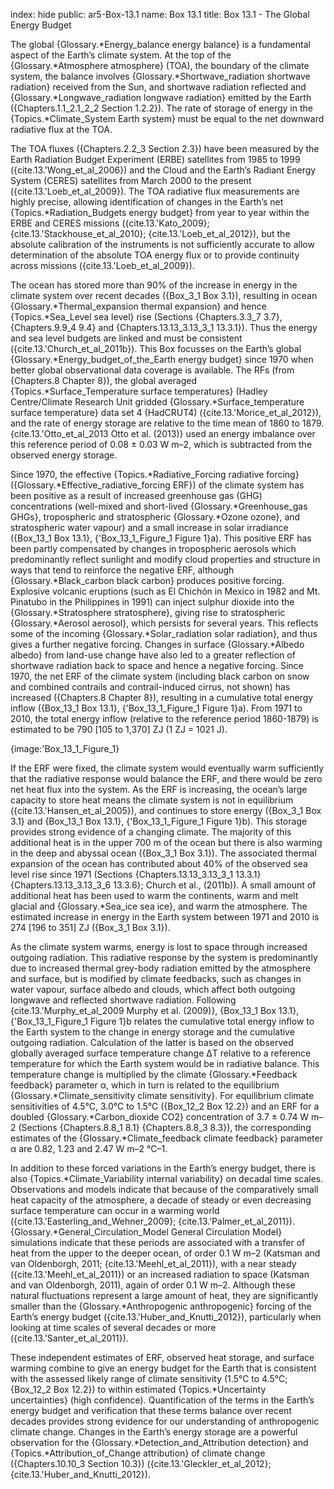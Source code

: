 index: hide
public: ar5-Box-13.1
name: Box 13.1
title: Box 13.1 - The Global Energy Budget

The global {Glossary.*Energy_balance energy balance} is a fundamental aspect of the Earth’s climate system. At the top of the {Glossary.*Atmosphere atmosphere} (TOA), the boundary of the climate system, the balance involves {Glossary.*Shortwave_radiation shortwave radiation} received from the Sun, and shortwave radiation reflected and {Glossary.*Longwave_radiation longwave radiation} emitted by the Earth ({Chapters.1.1_2.1_2_2 Section 1.2.2}). The rate of storage of energy in the {Topics.*Climate_System Earth system} must be equal to the net downward radiative flux at the TOA.

The TOA fluxes ({Chapters.2.2_3 Section 2.3}) have been measured by the Earth Radiation Budget Experiment (ERBE) satellites from 1985 to 1999 ({cite.13.'Wong_et_al_2006}) and the Cloud and the Earth’s Radiant Energy System (CERES) satellites from March 2000 to the present ({cite.13.'Loeb_et_al_2009}). The TOA radiative flux measurements are highly precise, allowing identification of changes in the Earth’s net {Topics.*Radiation_Budgets energy budget} from year to year within the ERBE and CERES missions ({cite.13.'Kato_2009}; {cite.13.'Stackhouse_et_al_2010}; {cite.13.'Loeb_et_al_2012}), but the absolute calibration of the instruments is not sufficiently accurate to allow determination of the absolute TOA energy flux or to provide continuity across missions ({cite.13.'Loeb_et_al_2009}).

The ocean has stored more than 90% of the increase in energy in the climate system over recent decades ({Box_3_1 Box 3.1}), resulting in ocean {Glossary.*Thermal_expansion thermal expansion} and hence {Topics.*Sea_Level sea level} rise (Sections {Chapters.3.3_7 3.7}, {Chapters.9.9_4 9.4} and {Chapters.13.13_3.13_3_1 13.3.1}). Thus the energy and sea level budgets are linked and must be consistent ({cite.13.'Church_et_al_2011b}). This Box focusses on the Earth’s global {Glossary.*Energy_budget_of_the_Earth energy budget} since 1970 when better global observational data coverage is available. The RFs (from {Chapters.8 Chapter 8}), the global averaged {Topics.*Surface_Temperature surface temperatures} (Hadley Centre/Climate Research Unit gridded {Glossary.*Surface_temperature surface temperature} data set 4 (HadCRUT4) ({cite.13.'Morice_et_al_2012}), and the rate of energy storage are relative to the time mean of 1860 to 1879. {cite.13.'Otto_et_al_2013 Otto et al. (2013)} used an energy imbalance over this reference period of 0.08 ± 0.03 W m–2, which is subtracted from the observed energy storage.

Since 1970, the effective {Topics.*Radiative_Forcing radiative forcing} ({Glossary.*Effective_radiative_forcing ERF}) of the climate system has been positive as a result of increased greenhouse gas (GHG) concentrations (well-mixed and short-lived {Glossary.*Greenhouse_gas GHGs}, tropospheric and stratospheric {Glossary.*Ozone ozone}, and stratospheric water vapour) and a small increase in solar irradiance ({Box_13_1 Box 13.1}, {'Box_13_1_Figure_1 Figure 1}a). This positive ERF has been partly compensated by changes in tropospheric aerosols which predominantly reflect sunlight and modify cloud properties and structure in ways that tend to reinforce the negative ERF, although {Glossary.*Black_carbon black carbon} produces positive forcing. Explosive volcanic eruptions (such as El Chichón in Mexico in 1982 and Mt. Pinatubo in the Philippines in 1991) can inject sulphur dioxide into the {Glossary.*Stratosphere stratosphere}, giving rise to stratospheric {Glossary.*Aerosol aerosol}, which persists for several years. This reflects some of the incoming {Glossary.*Solar_radiation solar radiation}, and thus gives a further negative forcing. Changes in surface {Glossary.*Albedo albedo} from land-use change have also led to a greater reflection of shortwave radiation back to space and hence a negative forcing. Since 1970, the net ERF of the climate system (including black carbon on snow and combined contrails and contrail-induced cirrus, not shown) has increased ({Chapters.8 Chapter 8}), resulting in a cumulative total energy inflow ({Box_13_1 Box 13.1}, {'Box_13_1_Figure_1 Figure 1}a). From 1971 to 2010, the total energy inflow (relative to the reference period 1860-1879) is estimated to be 790 [105 to 1,370] ZJ (1 ZJ = 1021 J).

{image:'Box_13_1_Figure_1}

If the ERF were fixed, the climate system would eventually warm sufficiently that the radiative response would balance the ERF, and there would be zero net heat flux into the system. As the ERF is increasing, the ocean’s large capacity to store heat means the climate system is not in equilibrium ({cite.13.'Hansen_et_al_2005}), and continues to store energy ({Box_3_1 Box 3.1} and {Box_13_1 Box 13.1}, {'Box_13_1_Figure_1 Figure 1}b). This storage provides strong evidence of a changing climate. The majority of this additional heat is in the upper 700 m of the ocean but there is also warming in the deep and abyssal ocean ({Box_3_1 Box 3.1}). The associated thermal expansion of the ocean has contributed about 40% of the observed sea level rise since 1971 (Sections {Chapters.13.13_3.13_3_1 13.3.1} {Chapters.13.13_3.13_3_6 13.3.6}; Church et al., (2011b)). A small amount of additional heat has been used to warm the continents, warm and melt glacial and {Glossary.*Sea_ice sea ice}, and warm the atmosphere. The estimated increase in energy in the Earth system between 1971 and 2010 is 274 [196 to 351] ZJ ({Box_3_1 Box 3.1}).

As the climate system warms, energy is lost to space through increased outgoing radiation. This radiative response by the system is predominantly due to increased thermal grey-body radiation emitted by the atmosphere and surface, but is modified by climate feedbacks, such as changes in water vapour, surface albedo and clouds, which affect both outgoing longwave and reflected shortwave radiation. Following {cite.13.'Murphy_et_al_2009 Murphy et al. (2009)}, {Box_13_1 Box 13.1}, {'Box_13_1_Figure_1 Figure 1}b relates the cumulative total energy inflow to the Earth system to the change in energy storage and the cumulative outgoing radiation. Calculation of the latter is based on the observed globally averaged surface temperature change ΔT relative to a reference temperature for which the Earth system would be in radiative balance. This temperature change is multiplied by the climate {Glossary.*Feedback feedback} parameter α, which in turn is related to the equilibrium {Glossary.*Climate_sensitivity climate sensitivity}. For equilibrium climate sensitivities of 4.5°C, 3.0°C to 1.5°C ({Box_12_2 Box 12.2}) and an ERF for a doubled {Glossary.*Carbon_dioxide CO2} concentration of 3.7 ± 0.74 W m–2 (Sections {Chapters.8.8_1 8.1} {Chapters.8.8_3 8.3}), the corresponding estimates of the {Glossary.*Climate_feedback climate feedback} parameter α are 0.82, 1.23 and 2.47 W m–2 °C–1.

In addition to these forced variations in the Earth’s energy budget, there is also {Topics.*Climate_Variability internal variability} on decadal time scales. Observations and models indicate that because of the comparatively small heat capacity of the atmosphere, a decade of steady or even decreasing surface temperature can occur in a warming world ({cite.13.'Easterling_and_Wehner_2009}; {cite.13.'Palmer_et_al_2011}). {Glossary.*General_Circulation_Model General Circulation Model} simulations indicate that these periods are associated with a transfer of heat from the upper to the deeper ocean, of order 0.1 W m–2 (Katsman and van Oldenborgh, 2011; {cite.13.'Meehl_et_al_2011}), with a near steady ({cite.13.'Meehl_et_al_2011}) or an increased radiation to space (Katsman and van Oldenborgh, 2011), again of order 0.1 W m–2. Although these natural fluctuations represent a large amount of heat, they are significantly smaller than the {Glossary.*Anthropogenic anthropogenic} forcing of the Earth’s energy budget ({cite.13.'Huber_and_Knutti_2012}), particularly when looking at time scales of several decades or more ({cite.13.'Santer_et_al_2011}).

These independent estimates of ERF, observed heat storage, and surface warming combine to give an energy budget for the Earth that is consistent with the assessed likely range of climate sensitivity (1.5°C to 4.5°C; {Box_12_2 Box 12.2}) to within estimated {Topics.*Uncertainty uncertainties} (high confidence). Quantification of the terms in the Earth’s energy budget and verification that these terms balance over recent decades provides strong evidence for our understanding of anthropogenic climate change. Changes in the Earth’s energy storage are a powerful observation for the {Glossary.*Detection_and_Attribution detection} and {Topics.*Attribution_of_Change attribution} of climate change ({Chapters.10.10_3 Section 10.3}) ({cite.13.'Gleckler_et_al_2012}; {cite.13.'Huber_and_Knutti_2012}).
